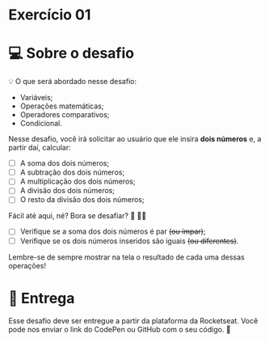 # Exercício 01

# 💻 Sobre o desafio
💡 O que será abordado nesse desafio:
- Variáveis;
- Operações matemáticas;
- Operadores comparativos;
- Condicional.

Nesse desafio, você irá solicitar ao usuário que ele insira **dois números** e, a partir daí, calcular:
- [ ]  A soma dos dois números;
- [ ]  A subtração dos dois números;
- [ ]  A multiplicação dos dois números;
- [ ]  A divisão dos dois números;
- [ ]  O resto da divisão dos dois números;

Fácil até aqui, né? Bora se desafiar? 👀 🧑‍🚀
- [ ]  Verifique se a soma dos dois números é par ~~(ou ímpar)~~;
- [ ]  Verifique se os dois números inseridos são iguais ~~(ou diferentes)~~.

Lembre-se de sempre mostrar na tela o resultado de cada uma dessas operações!

# 📅 Entrega
Esse desafio deve ser entregue a partir da plataforma da Rocketseat. 
Você pode nos enviar o link do CodePen ou GitHub com o seu código.  💜

